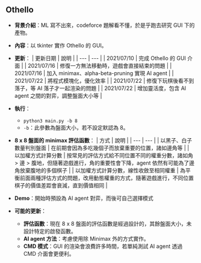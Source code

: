 ## Othello

- **背景介紹**：ML 寫不出來，codeforce 題解看不懂，於是乎跑去研究 GUI 下的產物。

- **內容**：以 tkinter 實作 Othello 的 GUI。

- **更新**：
  | 更新日期 | 說明 |
  | --- | --- |
  | 2021/07/10 | 完成 Othello 的 GUI 介面 |
  | 2021/07/16 | 修復一方無法移動時，遊戲會直接結束的問題 |
  | 2021/07/16 | 加入 minimax、alpha-beta-pruning 實現 AI agent |
  | 2021/07/22 | 將程式模塊化，優化效率 |
  | 2021/07/22 | 修復下玩棋後看不到落子，等 AI 落子才一起渲染的問題 |
  | 2021/07/22 | 增加靈活度，包含 AI agent 之間的對弈，調整盤面大小等 |

- **執行**：

  - `python3 main.py -b 8`
  - `-b`：此參數為盤面大小，若不設定默認為 8。

- **8 x 8 盤面的 minimax 評估函數**：
  | 方式 | 說明 |
  | --- | --- |
  | 以黑子、白子數量判別盤面 | 在前期會因為多吃幾個子而放棄重要的位置，諸如邊角等 |
  | 以加權方式計算分數 | 按常見的評估方式給不同位置不同的權重分數，諸如角 > 邊 > 腹地，但隨著遊戲進行，角的重要性會下降，agent 依然有可能為了邊角放棄腹地的多個棋子 |
  | 以加權方式計算分數，線性收斂至相同權重 | 為平衡前面兩種評估方式的問題，改用動態權重的方式，隨著遊戲進行，不同位置棋子的價值差距會衰減，直到價值相同 |

- **Demo**：開始時預設為 AI agent 對弈，而後可自己選擇模式
  
  [](https://user-images.githubusercontent.com/69944614/126645856-3f83a348-f745-4769-b294-f3a28713fc4a.mov)

- **可能的更新**：
  - **評估函數**：現在 8 x 8 盤面的評估函數是經過設計的，其餘盤面大小，未設計特定的啟發函數。
  - **AI agent 方法**：考慮使用除 Minimax 外的方式實作。
  - **CMD 模式**：GUI 的渲染會浪費許多時間，若單純測試 AI agent 透過 CMD 介面會更便利。



